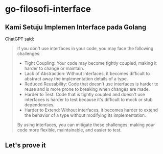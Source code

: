 # go-filosofi-interface
## Kami Setuju Implemen Interface pada Golang


ChatGPT said:  

> If you don't use interfaces in your code, you may face the following challenges:
> - Tight Coupling: Your code may become tightly coupled, making it harder to change or maintain.  
> - Lack of Abstraction: Without interfaces, it becomes difficult to abstract away the implementation details of a type.  
> - Reduced Reusability: Code that doesn't use interfaces is harder to reuse and is more prone to breaking when changes are made.   
> - Harder to Test: Code that is tightly coupled and doesn't use interfaces is harder to test because it's difficult to mock or stub dependencies.  
> - Harder to Extend: Without interfaces, it becomes harder to extend the behavior of a type without modifying its implementation.  
>  
> By using interfaces, you can mitigate these challenges, making your code more flexible, maintainable, and easier to test.


## Let's prove it
